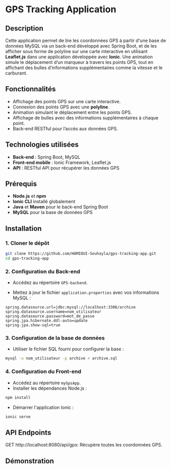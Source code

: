 # GPS Tracking Application

## Description
Cette application permet de lire les coordonnées GPS à partir d'une base de données MySQL via un back-end développé avec Spring Boot, et de les afficher sous forme de polyline sur une carte interactive en utilisant **Leaflet.js** dans une application développée avec **Ionic**. Une animation simule le déplacement d’un marqueur à travers les points GPS, tout en affichant des bulles d’informations supplémentaires comme la vitesse et le carburant. 

## Fonctionnalités
- Affichage des points GPS sur une carte interactive.
- Connexion des points GPS avec une **polyline**.
- Animation simulant le déplacement entre les points GPS.
- Affichage de bulles avec des informations supplémentaires à chaque point.
- Back-end RESTful pour l’accès aux données GPS.

## Technologies utilisées
- **Back-end** : Spring Boot, MySQL
- **Front-end mobile** : Ionic Framework, Leaflet.js
- **API** : RESTful API pour récupérer les données GPS

## Prérequis
- **Node.js** et **npm**
- **Ionic CLI** installé globalement
- **Java** et **Maven** pour le back-end Spring Boot
- **MySQL** pour la base de données GPS

## Installation

### 1. Cloner le dépôt
```bash
git clone https://github.com/HAMIOUI-Souhayla/gps-tracking-app.git
cd gps-tracking-app
```

### 2. Configuration du Back-end

- Accédez au répertoire `GPS-backend`.

- Mettez à jour le fichier `application.properties` avec vos informations MySQL :

```properties
spring.datasource.url=jdbc:mysql://localhost:3306/archive
spring.datasource.username=nom_utilisateur
spring.datasource.password=mot_de_passe
spring.jpa.hibernate.ddl-auto=update
spring.jpa.show-sql=true
```
### 3. Configuration de la base de données
- Utiliser le fichier SQL fourni pour configurer la base :
``` bash
mysql -u nom_utilisateur -p archive < archive.sql
```

### 4. Configuration du Front-end

- Accédez au répertoire `myGpsApp`.
- Installer les dépendances Node.js :
```bash
npm install
```
- Démarrer l'application Ionic :
```bash
ionic serve
```
## API Endpoints
GET http://localhost:8080/api/gps: Récupère toutes les coordonnées GPS.

## Démonstration


